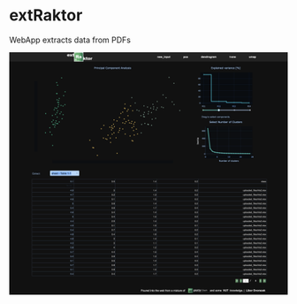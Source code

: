 # extRaktor
WebApp extracts data from PDFs


![Alt text](/screenshot.png?raw=true "Optional Title")
